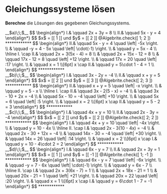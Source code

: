 <!--
version:  0.0.1
language: de


@style
main > *:not(:last-child) {
  margin-bottom: 3rem;
}

input {
    text-align: center;
}

.flex-container {
    display: flex;
    flex-wrap: wrap;
    align-items: stretch;
    gap: 20px;
}

.flex-child {
    flex: 1;
    min-width: 350px;
    margin-right: 20px;
}

@media (max-width: 400px) {
    .flex-child {
        flex: 100%;
        margin-right: 0;
    }
}
@end

formula: \carry   \textcolor{red}{\scriptsize #1}
formula: \digit   \rlap{\carry{#1}}\phantom{#2}#2
formula: \permil  \text{‰}

import: https://raw.githubusercontent.com/LiaTemplates/Tikz-Jax/main/README.md

script: https://cdn.jsdelivr.net/gh/LiaTemplates/Tikz-Jax@main/dist/index.js





tags: Gleichungssysteme, schwer, normal, Berechnen

comment: Löse Gleichungssysteme mit rationalen Zahlen.

author: Martin Lommatzsch

-->




# Gleichungssysteme lösen


**Berechne** die Lösungen des gegebenen Gleichungssystems.


<section class="flex-container">

<div class="flex-child">
<!-- data-solution-button="5"-->
__$a)\;\;$__  
$$
\begin{align*}
I.& \qquad 2x + 3y = 8 \\  
II.& \qquad 5x - y = 4  
\end{align*}
$$  
$x$ = [[  1  ]] und  $y$ = [[  2  ]] 
@Algebrite.check([ 1; 2 ])
************
$$
\begin{align*}
II.& \qquad 5x - y = 4 \quad \left| -5x \right. \\
& \qquad -y = 4 - 5x \quad \left| \cdot(-1) \right. \\
& \qquad y = 5x - 4 \\ \hline
I. \cap II.& \qquad 2x + 3(5x - 4) = 8 \\
& \qquad 2x + 15x - 12 = 8 \\
& \qquad 17x - 12 = 8 \quad \left| +12 \right. \\
& \qquad 17x = 20 \quad \left| :17 \right. \\
& \qquad x = 1 \\[6pt]
x \cap II.& \qquad y = 5\cdot 1 - 4 = 1 \\
\end{align*}
$$
************
</div>


<div class="flex-child">
<!-- data-solution-button="5"-->
__$b)\;\;$__  
$$
\begin{align*}
I.& \qquad 3x - 2y = -4 \\  
II.& \qquad x + y = 5  
\end{align*}
$$  
$x$ = [[  2  ]] und  $y$ = [[  3  ]] 
@Algebrite.check([ 2; 3 ])
************
$$
\begin{align*}
II.& \qquad x + y = 5 \quad \left| -x \right. \\
& \qquad y = 5 - x \\ \hline
I. \cap II.& \qquad 3x - 2(5 - x) = -4 \\
& \qquad 3x - 10 + 2x = -4 \\
& \qquad 5x - 10 = -4 \quad \left| +10 \right. \\
& \qquad 5x = 6 \quad \left| :5 \right. \\
& \qquad x = 2 \\[6pt]
x \cap II.& \qquad y = 5 - 2 = 3
\end{align*}
$$
************
</div>


<div class="flex-child">
<!-- data-solution-button="5"-->
__$c)\;\;$__  
$$
\begin{align*}
I.& \qquad 4x + y = 10 \\  
II.& \qquad 2x - 3y = -4  
\end{align*}
$$  
$x$ = [[  2  ]] und  $y$ = [[  2  ]] 
@Algebrite.check([ 2; 2 ])
************
$$
\begin{align*}
I.& \qquad 4x + y = 10 \quad \left| -4x \right. \\
& \qquad y = 10 - 4x \\ \hline
II. \cap I.& \qquad 2x - 3(10 - 4x) = -4 \\
& \qquad 2x - 30 + 12x = -4 \\
& \qquad 14x - 30 = -4 \quad \left| +30 \right. \\
& \qquad 14x = 26 \quad \left| :14 \right. \\
& \qquad x = 2 \\[6pt]
x \cap I.& \qquad y = 10 - 4\cdot 2 = 2
\end{align*}
$$
************
</div>


<div class="flex-child">
<!-- data-solution-button="5"-->
__$d)\;\;$__  
$$
\begin{align*}
I.& \qquad 6x - y = 7 \\  
II.& \qquad 2x + 3y = 1  
\end{align*}
$$  
$x$ = [[  1  ]] und  $y$ = [[  -1  ]] 
@Algebrite.check([ 1; -1 ])
************
$$
\begin{align*}
I.& \qquad 6x - y = 7 \quad \left| -6x \right. \\
& \qquad -y = 7 - 6x \quad \left| \cdot(-1) \right. \\
& \qquad y = 6x - 7 \\ \hline
II. \cap I.& \qquad 2x + 3(6x - 7) = 1 \\
& \qquad 2x + 18x - 21 = 1 \\
& \qquad 20x - 21 = 1 \quad \left| +21 \right. \\
& \qquad 20x = 22 \quad \left| :20 \right. \\
& \qquad x = 1 \\[6pt]
x \cap I.& \qquad y = 6\cdot 1 - 7 = -1
\end{align*}
$$
************
</div>
</section>






